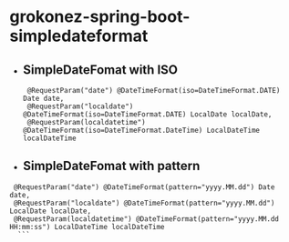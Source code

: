 # grokonez-spring-boot-simpledateformat
- ## SimpleDateFomat with ISO
  ```
   @RequestParam("date") @DateTimeFormat(iso=DateTimeFormat.DATE) Date date,
   @RequestParam("localdate") @DateTimeFormat(iso=DateTimeFormat.DATE) LocalDate localDate,
   @RequestParam(localdatetime") @DateTimeFormat(iso=DateTimeFormat.DateTime) LocalDateTime localDateTime
    ```
    
 - ## SimpleDateFomat with pattern
  ```
   @RequestParam("date") @DateTimeFormat(pattern="yyyy.MM.dd") Date date,
   @RequestParam("localdate") @DateTimeFormat(pattern="yyyy.MM.dd") LocalDate localDate,
   @RequestParam(localdatetime") @DateTimeFormat(pattern="yyyy.MM.dd HH:mm:ss") LocalDateTime localDateTime
    ```
